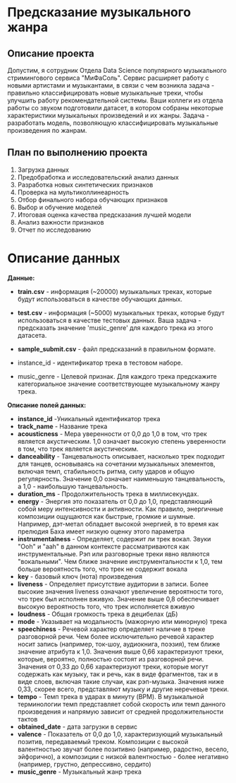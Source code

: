 # Предсказание музыкального жанра
## Описание проекта
Допустим, я сотрудник Отдела Data Science популярного музыкального стримингового сервиса "МиФаСоль". Сервис расширяет работу с новыми артистами и музыкантами, в связи с чем возникла задача - правильно классифицировать новые музыкальные треки, чтобы улучшить работу рекомендательной системы. Ваши коллеги из отдела работы со звуком подготовили датасет, в котором собраны некоторые характеристики музыкальных произведений и их жанры. Задача - разработать модель, позволяющую классифицировать музыкальные произведения по жанрам.
## План по выполнению проекта
1. Загрузка данных
2. Предобработка и исследовательский анализ данных
3. Разработка новых синтетических признаков
4. Проверка на мультиколлинеарность
5. Отбор финального набора обучающих признаков
6. Выбор и обучение моделей
7. Итоговая оценка качества предсказания лучшей модели
8. Анализ важности признаков
9. Отчет по исследованию
# Описание данных
**Данные:**

- **train.csv** - информация (~20000) музыкальных треках, которые будут использоваться в качестве обучающих данных.
- **test.csv** - информация (~5000) музыкальных треках, которые будут использоваться в качестве тестовых данных. Ваша задача - предсказать значение 'music_genre' для каждого трека из этого датасета.
- **sample_submit.csv** - файл предсказаний в правильном формате.

- instance_id - идентификатор трека в тестовом наборе.
- music_genre - Целевой признак. Для каждого трека предскажите категориальное значение соответствующее музыкальному жанру трека.

**Описание полей данных:**

- **instance_id** -Уникальный идентификатор трека
- **track_name** - Название трека
- **acousticness** - Мера уверенности от 0,0 до 1,0 в том, что трек является акустическим. 1,0 означает высокую степень уверенности в том, что трек является акустическим.
- **danceability** - Танцевальность описывает, насколько трек подходит для танцев, основываясь на сочетании музыкальных элементов, включая темп, стабильность ритма, силу ударов и общую регулярность. Значение 0,0 означает наименьшую танцевальность, а 1,0 - наибольшую танцевальность.
- **duration_ms** - Продолжительность трека в миллисекундах.
- **energy** - Энергия это показатель от 0,0 до 1,0, представляющий собой меру интенсивности и активности. Как правило, энергичные композиции ощущаются как быстрые, громкие и шумные. Например, дэт-метал обладает высокой энергией, в то время как прелюдия Баха имеет низкую оценку этого параметра
- **instrumentalness** - Определяет, содержит ли трек вокал. Звуки "Ooh" и "aah" в данном контексте рассматриваются как инструментальные. Рэп или разговорные треки явно являются "вокальными". Чем ближе значение инструментальности к 1,0, тем больше вероятность того, что трек не содержит вокала
- **key** - базовый ключ (нота) произведения
- **liveness** - Определяет присутствие аудитории в записи. Более высокие значения liveness означают увеличение вероятности того, что трек был исполнен вживую. Значение выше 0,8 обеспечивает высокую вероятность того, что трек исполняется вживую
- **loudness** - Общая громкость трека в децибелах (дБ)
- **mode** - Указывает на модальность (мажорную или минорную) трека
- **speechiness** - Речевой характер определяет наличие в треке разговорной речи. Чем более исключительно речевой характер носит запись (например, ток-шоу, аудиокнига, поэзия), тем ближе значение атрибута к 1,0. Значения выше 0,66 характеризуют треки, которые, вероятно, полностью состоят из разговорной речи. Значения от 0,33 до 0,66 характеризуют треки, которые могут содержать как музыку, так и речь, как в виде фрагментов, так и в виде слоев, включая такие случаи, как рэп-музыка. Значения ниже 0,33, скорее всего, представляют музыку и другие неречевые треки.
- **tempo** - Темп трека в ударах в минуту (BPM). В музыкальной терминологии темп представляет собой скорость или темп данного произведения и напрямую зависит от средней продолжительности тактов
- **obtained_date** - дата загрузки в сервис
- **valence** - Показатель от 0,0 до 1,0, характеризующий музыкальный позитив, передаваемый треком. Композиции с высокой валентностью звучат более позитивно (например, радостно, весело, эйфорично), а композиции с низкой валентностью - более негативно (например, грустно, депрессивно, сердито)
- **music_genre** - Музыкальный жанр трека
